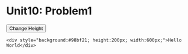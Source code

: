 # Unit10: Problem1

<!DOCTYPE html>
<html>

<head>
	<meta charset="UTF-8">
	<title> Unit 10 Assignment </title>
	<script src="https://ajax.googleapis.com/ajax/libs/jquery/3.1.1/jquery.min.js"></script>
	<script>
		$(document).ready(function()
		{
			 $(".btn1").click(function()
			 {
			  		$("div").animate({height: "100px"});
			 });
		});
	</script>
</head>

<body>
	<button class="btn1">Change Height</button>

	<div style="background:#98bf21; height:200px; width:600px;">Hello World</div>
</body>
</html>

